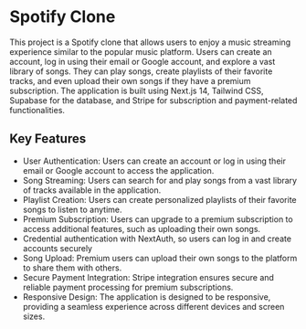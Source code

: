 
# Spotify Clone


This project is a Spotify clone that allows users to enjoy a music streaming experience similar to the popular music platform. Users can create an account, log in using their email or Google account, and explore a vast library of songs. They can play songs, create playlists of their favorite tracks, and even upload their own songs if they have a premium subscription. The application is built using Next.js 14, Tailwind CSS, Supabase for the database, and Stripe for subscription and payment-related functionalities.





## Key Features

- User Authentication: Users can create an account or log in using their email or Google account to access the application.
- Song Streaming: Users can search for and play songs from a vast library of tracks available in the application.
- Playlist Creation: Users can create personalized playlists of their favorite songs to listen to anytime.
- Premium Subscription: Users can upgrade to a premium subscription to access additional features, such as uploading their own songs.
- Credential authentication with NextAuth, so users can log in and create accounts securely
- Song Upload: Premium users can upload their own songs to the platform to share them with others.
- Secure Payment Integration: Stripe integration ensures secure and reliable payment processing for premium subscriptions.
- Responsive Design: The application is designed to be responsive, providing a seamless experience across different devices and screen sizes.


